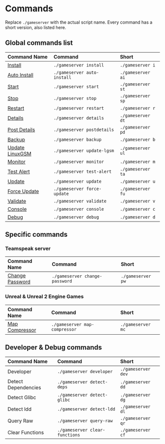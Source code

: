# Commands

Replace `./gameserver` with the actual script name. Every command has a short version, also listed here.

## Global commands list

| Command Name | Command | Short |
| :--- | :--- | :--- |
| [Install](install.md) | `./gameserver install` | `./gameserver i` |
| [Auto Install](install.md#auto-install) | `./gameserver auto-install` | `./gameserver ai` |
| [Start](start-stop-restart.md#starting-a-server) | `./gameserver start` | `./gameserver st` |
| [Stop](start-stop-restart.md#stopping-a-server) | `./gameserver stop` | `./gameserver sp` |
| [Restart](start-stop-restart.md#restarting-a-server) | `./gameserver restart` | `./gameserver r` |
| [Details](details.md) | `./gameserver details` | `./gameserver dt` |
| [Post Details](details.md#post-details) | `./gameserver postdetails` | `./gameserver pd` |
| [Backup](backup.md) | `./gameserver backup` | `./gameserver b` |
| [Update LinuxGSM](update-lgsm.md) | `./gameserver update-lgsm` | `./gameserver ul` |
| [Monitor](monitor.md) | `./gameserver monitor` | `./gameserver m` |
| [Test Alert](test-alert.md) | `./gameserver test-alert` | `./gameserver ta` |
| [Update](update.md) | `./gameserver update` | `./gameserver u` |
| [Force Update](force-update.md) | `./gameserver force-update` | `./gameserver fu` |
| [Validate](validate.md) | `./gameserver validate` | `./gameserver v` |
| [Console](console.md) | `./gameserver console` | `./gameserver c` |
| [Debug](debug.md) | `./gameserver debug` | `./gameserver d` |

## Specific commands

### Teamspeak server

| Command Name | Command | Short |
| :--- | :--- | :--- |
| [Change Password](change-password.md) | `./gameserver change-password` | `./gameserver pw` |

### Unreal & Unreal 2 Engine Games

| Command Name | Command | Short |
| :--- | :--- | :--- |
| [Map Compressor](map-compressor.md) | `./gameserver map-compressor` | `./gameserver mc` |

## Developer & Debug commands

| Command Name | Command | Short |
| :--- | :--- | :--- |
| Developer | `./gameserver developer` | `./gameserver dev` |
| Detect Dependencies | `./gameserver detect-deps` | `./gameserver dd` |
| Detect Glibc | `./gameserver detect-glibc` | `./gameserver dg` |
| Detect ldd | `./gameserver detect-ldd` | `./gameserver dl` |
| Query Raw | `./gameserver query-raw` | `./gameserver qr` |
| Clear Functions | `./gameserver clear-functions` | `./gameserver cf` |
